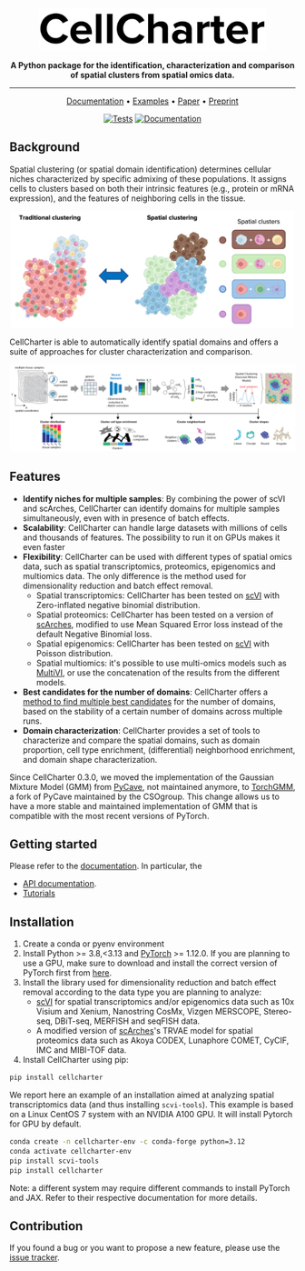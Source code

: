 <div align="center">
<img src="https://github.com/CSOgroup/cellcharter/raw/main/docs/_static/cellcharter.png" width="400px">

**A Python package for the identification, characterization and comparison of spatial clusters from spatial omics data.**

---

<p align="center">
  <a href="https://cellcharter.readthedocs.io/en/latest/" target="_blank">Documentation</a> •
  <a href="https://cellcharter.readthedocs.io/en/latest/notebooks/codex_mouse_spleen.html" target="_blank">Examples</a> •
  <a href="https://doi.org/10.1038/s41588-023-01588-4" target="_blank">Paper</a> •
  <a href="https://www.biorxiv.org/content/10.1101/2023.01.10.523386v2" target="_blank">Preprint</a>
</p>

[![Tests][badge-tests]][link-tests]
[![Documentation][badge-docs]][link-docs]

[badge-tests]: https://img.shields.io/github/actions/workflow/status/CSOgroup/cellcharter/test.yaml?branch=main
[link-tests]: https://github.com/CSOgroup/cellcharter/actions/workflows/test.yml
[badge-docs]: https://img.shields.io/readthedocs/cellcharter

</div>

## Background

<p>
  Spatial clustering (or spatial domain identification) determines cellular niches characterized by specific admixing of these populations. It assigns cells to clusters based on both their intrinsic features (e.g., protein or mRNA expression), and the features of neighboring cells in the tissue.
</p>
<p align="center">
  <img src="https://github.com/CSOgroup/cellcharter/raw/main/docs/_static/spatial_clusters.png" width="500px">
</p>

<p>
CellCharter is able to automatically identify spatial domains and offers a suite of approaches for cluster characterization and comparison.
</p>
<p align="center">
  <img src="https://github.com/CSOgroup/cellcharter/raw/main/docs/_static/cellcharter_workflow.png" width="800px">
</p>

## Features

- **Identify niches for multiple samples**: By combining the power of scVI and scArches, CellCharter can identify domains for multiple samples simultaneously, even with in presence of batch effects.
- **Scalability**: CellCharter can handle large datasets with millions of cells and thousands of features. The possibility to run it on GPUs makes it even faster
- **Flexibility**: CellCharter can be used with different types of spatial omics data, such as spatial transcriptomics, proteomics, epigenomics and multiomics data. The only difference is the method used for dimensionality reduction and batch effect removal.
    - Spatial transcriptomics: CellCharter has been tested on [scVI](https://docs.scvi-tools.org/en/stable/api/reference/scvi.model.SCVI.html#scvi.model.SCVI) with Zero-inflated negative binomial distribution.
    - Spatial proteomics: CellCharter has been tested on a version of [scArches](https://docs.scarches.org/en/latest/api/models.html#scarches.models.TRVAE), modified to use Mean Squared Error loss instead of the default Negative Binomial loss.
    - Spatial epigenomics: CellCharter has been tested on [scVI](https://docs.scvi-tools.org/en/stable/api/reference/scvi.model.SCVI.html#scvi.model.SCVI) with Poisson distribution.
    - Spatial multiomics: it's possible to use multi-omics models such as [MultiVI](https://docs.scvi-tools.org/en/stable/api/reference/scvi.model.MULTIVI.html#scvi.model.MULTIVI), or use the concatenation of the results from the different models.
- **Best candidates for the number of domains**: CellCharter offers a [method to find multiple best candidates](https://cellcharter.readthedocs.io/en/latest/generated/cellcharter.tl.ClusterAutoK.html) for the number of domains, based on the stability of a certain number of domains across multiple runs.
- **Domain characterization**: CellCharter provides a set of tools to characterize and compare the spatial domains, such as domain proportion, cell type enrichment, (differential) neighborhood enrichment, and domain shape characterization.

Since CellCharter 0.3.0, we moved the implementation of the Gaussian Mixture Model (GMM) from [PyCave](https://github.com/borchero/pycave), not maintained anymore, to [TorchGMM](https://github.com/CSOgroup/torchgmm), a fork of PyCave maintained by the CSOgroup. This change allows us to have a more stable and maintained implementation of GMM that is compatible with the most recent versions of PyTorch.

## Getting started

Please refer to the [documentation][link-docs]. In particular, the

- [API documentation][link-api].
- [Tutorials][link-tutorial]

## Installation

1. Create a conda or pyenv environment
2. Install Python >= 3.8,<3.13 and [PyTorch](https://pytorch.org) >= 1.12.0. If you are planning to use a GPU, make sure to download and install the correct version of PyTorch first from [here](https://pytorch.org/get-started/locally/).
3. Install the library used for dimensionality reduction and batch effect removal according to the data type you are planning to analyze:
    - [scVI](https://github.com/scverse/scvi-tools) for spatial transcriptomics and/or epigenomics data such as 10x Visium and Xenium, Nanostring CosMx, Vizgen MERSCOPE, Stereo-seq, DBiT-seq, MERFISH and seqFISH data.
    - A modified version of [scArches](https://github.com/theislab/scarches)'s TRVAE model for spatial proteomics data such as Akoya CODEX, Lunaphore COMET, CyCIF, IMC and MIBI-TOF data.
4. Install CellCharter using pip:

```bash
pip install cellcharter
```

We report here an example of an installation aimed at analyzing spatial transcriptomics data (and thus installing `scvi-tools`).
This example is based on a Linux CentOS 7 system with an NVIDIA A100 GPU.
It will install Pytorch for GPU by default.

```bash
conda create -n cellcharter-env -c conda-forge python=3.12
conda activate cellcharter-env
pip install scvi-tools
pip install cellcharter
```

Note: a different system may require different commands to install PyTorch and JAX. Refer to their respective documentation for more details.

## Contribution

If you found a bug or you want to propose a new feature, please use the [issue tracker][issue-tracker].

[issue-tracker]: https://github.com/CSOgroup/cellcharter/issues
[link-docs]: https://cellcharter.readthedocs.io
[link-api]: https://cellcharter.readthedocs.io/en/latest/api.html
[link-tutorial]: https://cellcharter.readthedocs.io/en/latest/notebooks/codex_mouse_spleen.html

